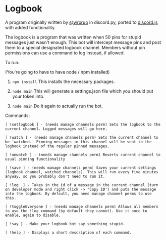 # Logbook

A program originally written by [@wrxruo](https://github.com/wrxruo) in discord.py, ported to [discord.js](https://discord.js.org/#/)  with added functionality.

The logbook is a program that was written when 50 pins for stupid messages just wasn't enough. This bot will intercept message pins and post them to a special designated logbook channel. Members without pin permissions can use a command to log instead, if allowed.

To run:

(You're going to have to have node / npm installed)

1. `npm install`
This installs the necessary packages.

2. `node main` This will generate a settings.json file which you should put your token into.

3. `node main` Do it again to actually run the bot.

Commands:

```
[ !setlogbook ] - (needs manage channels perm) Sets the logbook to the current channel. Logged messages will go here.

[ !watch ] - (needs manage channels perm) Sets the current channel to be 'watched.' Pinning messages in this channel will be sent to the logbook instead of the regular pinned messages.

[ !unwatch ] - (needs manage channels perm) Reverts current channel to usual pinning functionality

[ !save ] - (needs manage channels perm) Saves your current settings (logbook channel, watched channels). This will run every five minutes anyway, so you probably don't need to run it.

[ !log  ] - Takes in the id of a message in the current channel (turn on developer mode and right click -> 'Copy ID') and puts the message into the logbook. By default, you need manage channel perms to use this.

[ !toggleEveryone ] - (needs manage channels perm) Allows all members to use the !log command (by default they cannot). Use it once to enable, again to disable.

[ !say ] - Make your logbook bot say something stupid.

[ !help ] - Displays a short description of each command.
```
